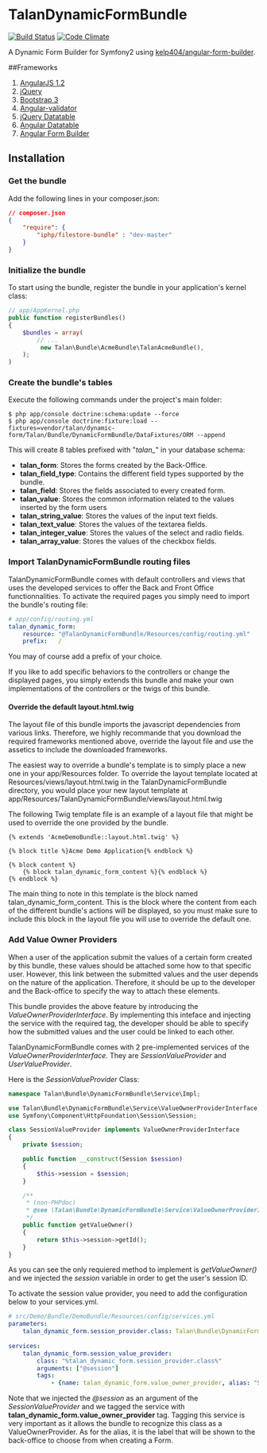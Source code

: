 TalanDynamicFormBundle
======================
[![Build Status](https://travis-ci.org/NightFox7/DynamicFormBundle.svg?branch=master)](https://travis-ci.org/NightFox7/DynamicFormBundle)
[![Code Climate](https://codeclimate.com/github/NightFox7/DynamicFormBundle/badges/gpa.svg)](https://codeclimate.com/github/NightFox7/DynamicFormBundle)

A Dynamic Form Builder for Symfony2 using [kelp404/angular-form-builder](https://github.com/kelp404/angular-form-builder).

##Frameworks
1. [AngularJS 1.2](http://angularjs.org/) 
2. [jQuery](http://jquery.com/) 
3. [Bootstrap 3](http://getbootstrap.com/)
4. [Angular-validator](https://github.com/kelp404/angular-validator)
5. [jQuery Datatable](https://www.datatables.net)
6. [Angular Datatable](http://l-lin.github.io/angular-datatables)
7. [Angular Form Builder](https://github.com/kelp404/angular-form-builder)

## Installation

### Get the bundle
 

Add the following lines in your composer.json:
``` json
// composer.json
{
    "require": {
        "iphp/filestore-bundle" : "dev-master" 
    }
}
```

### Initialize the bundle

To start using the bundle, register the bundle in your application's kernel class:

``` php
// app/AppKernel.php
public function registerBundles()
{
    $bundles = array(
        // ...
         new Talan\Bundle\AcmeBundle\TalanAcmeBundle(),
    );
)
```
### Create the bundle's tables
Execute the following commands under the project's main folder:
```
$ php app/console doctrine:schema:update --force
$ php app/console doctrine:fixture:load --fixtures=vendor/talan/dynamic-form/Talan/Bundle/DynamicFormBundle/DataFixtures/ORM --append
```
This will create 8 tables prefixed with "*talan_*" in your database schema:

- **talan_form**: Stores the forms created by the Back-Office.
- **talan_field_type**: Contains the different field types supported by the bundle.
- **talan_field**: Stores the fields associated to every created form.
- **talan_value**: Stores the common information related to the values inserted by the form users
- **talan_string_value**: Stores the values of the input text fields.
- **talan_text_value**: Stores the values of the textarea fields.
- **talan_integer_value**: Stores the values of the select and radio fields.
- **talan_array_value**: Stores the values of the checkbox fields.

### Import TalanDynamicFormBundle routing files
TalanDynamicFormBundle comes with default controllers and views that uses the developed services to offer the Back and Front Office functionnalities.
To activate the required pages you simply need to import the bundle's routing file:

``` yml
# app/config/routing.yml
talan_dynamic_form:
    resource: "@TalanDynamicFormBundle/Resources/config/routing.yml"
    prefix:   /
```    

You may of course add a prefix of your choice.

If you like to add specific behaviors to the controllers or change the displayed pages, 
you simply extends this bundle and make your own implementations of the controllers or the twigs of this bundle.

#### Override the default layout.html.twig
The layout file of this bundle imports the javascript dependencies from various links. 
Therefore, we highly recommande that you download the required frameworks mentioned above, 
override the layout file and use the assetics to include the downloaded frameworks.

The easiest way to override a bundle's template is to simply place a new one in your app/Resources folder. 
To override the layout template located at Resources/views/layout.html.twig in the TalanDynamicFormBundle directory, 
you would place your new layout template at app/Resources/TalanDynamicFormBundle/views/layout.html.twig

The following Twig template file is an example of a layout file that might be used to override the one provided by the bundle.

``` html+jinja
{% extends 'AcmeDemoBundle::layout.html.twig' %}

{% block title %}Acme Demo Application{% endblock %}

{% block content %}
    {% block talan_dynamic_form_content %}{% endblock %}
{% endblock %}
```

The main thing to note in this template is the block named talan_dynamic_form_content. 
This is the block where the content from each of the different bundle's actions will be displayed, 
so you must make sure to include this block in the layout file you will use to override the default one.

### Add Value Owner Providers
When a user of the application submit the values of a certain form created by this bundle, these values should be attached some how to that specific user. 
However, this link between the submitted values and the user depends on the nature of the application. 
Therefore, it should be up to the developer and the Back-office to specify the way to attach these elements. 

This bundle provides the above feature by introducing the *ValueOwnerProviderInterface*. 
By implementing this inteface and injecting the service with the required tag, 
the developer should be able to specify how the submitted values and the user could be linked to each other.

TalanDynamicFormBundle comes with 2 pre-implemented services of the *ValueOwnerProviderInterface*. 
They are *SessionValueProvider* and *UserValueProvider*. 

Here is the *SessionValueProvider* Class:
``` php
namespace Talan\Bundle\DynamicFormBundle\Service\Impl;

use Talan\Bundle\DynamicFormBundle\Service\ValueOwnerProviderInterface;
use Symfony\Component\HttpFoundation\Session\Session;

class SessionValueProvider implements ValueOwnerProviderInterface
{
    private $session;

    public function __construct(Session $session)
    {
        $this->session = $session;
    }

    /**
     * (non-PHPdoc)
     * @see \Talan\Bundle\DynamicFormBundle\Service\ValueOwnerProviderInterface::getValueOwner()
     */
    public function getValueOwner()
    {
        return $this->session->getId();
    }
}
```
As you can see the only requiered method to implement is *getValueOwner()* and we injected the *session* variable in order to get the user's session ID.

To activate the session value provider, you need to add the configuration below to your services.yml.

``` yml
# src/Demo/Bundle/DemoBundle/Resources/config/services.yml
parameters:
    talan_dynamic_form.session_provider.class: Talan\Bundle\DynamicFormBundle\Service\Impl\SessionValueProvider
    
services:
    talan_dynamic_form.session_value_provider:
        class: "%talan_dynamic_form.session_provider.class%"
        arguments: ["@session"]
        tags:
            - {name: talan_dynamic_form.value_owner_provider, alias: "Session Provider"}
```

Note that we injected the *@session* as an argument of the *SessionValueProvider* and we tagged the service with **talan_dynamic_form.value_owner_provider** tag. 
Tagging this service is very important as it allows the bundle to recognize this class as a ValueOwnerProvider. 
As for the alias, it is the label that will be shown to the back-office to choose from when creating a Form.
